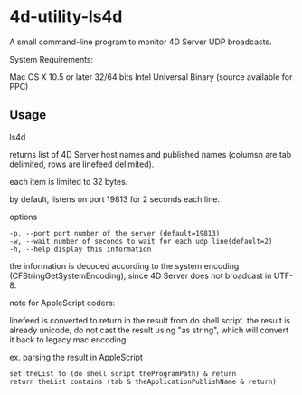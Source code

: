 4d-utility-ls4d
===============

A small command-line program to monitor 4D Server UDP broadcasts.

System Requirements:

Mac OS X 10.5 or later 
32/64 bits Intel Universal Binary (source available for PPC)

Usage
-----

ls4d

returns list of 4D Server host names and published names (columsn are tab delimited, rows are linefeed delimited).

each item is limited to 32 bytes.

by default, listens on port 19813 for 2 seconds each line.

options

```
-p, --port port number of the server (default=19813)
-w, --wait number of seconds to wait for each udp line(default=2)
-h, --help display this information
```

the information is decoded according to the system encoding (CFStringGetSystemEncoding),
since 4D Server does not broadcast in UTF-8.

note for AppleScript coders:

linefeed is converted to return in the result from do shell script.
the result is already unicode, do not cast the result using "as string",
which will convert it back to legacy mac encoding.

ex. parsing the result in AppleScript 

```
set theList to (do shell script theProgramPath) & return
return theList contains (tab & theApplicationPublishName & return)
```




